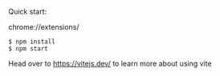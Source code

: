 Quick start:

chrome://extensions/

```
$ npm install
$ npm start
```

Head over to https://vitejs.dev/ to learn more about using vite
